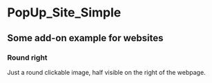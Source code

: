 # PopUp_Site_Simple

## Some add-on example for websites

### Round right
Just a round clickable image, half visible on the right of the webpage. 
